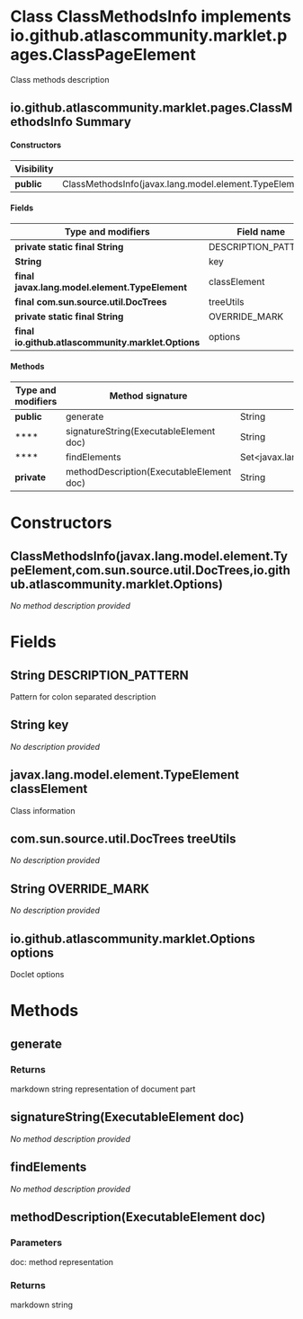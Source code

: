 Class ClassMethodsInfo implements io.github.atlascommunity.marklet.pages.ClassPageElement
=========================================================================================
Class methods description

io.github.atlascommunity.marklet.pages.ClassMethodsInfo Summary
-------
#### Constructors
| Visibility | Signature                                                                                                                    |
| ---------- | ---------------------------------------------------------------------------------------------------------------------------- |
| **public** | ClassMethodsInfo(javax.lang.model.element.TypeElement,com.sun.source.util.DocTrees,io.github.atlascommunity.marklet.Options) |
#### Fields
| Type and modifiers                                 | Field name          |
| -------------------------------------------------- | ------------------- |
| **private static final String**                    | DESCRIPTION_PATTERN |
| **String**                                         | key                 |
| **final javax.lang.model.element.TypeElement**     | classElement        |
| **final com.sun.source.util.DocTrees**             | treeUtils           |
| **private static final String**                    | OVERRIDE_MARK       |
| **final io.github.atlascommunity.marklet.Options** | options             |
#### Methods
| Type and modifiers | Method signature                         | Return type                                     |
| ------------------ | ---------------------------------------- | ----------------------------------------------- |
| **public**         | generate                                 | String                                          |
| ****               | signatureString(ExecutableElement doc)   | String                                          |
| ****               | findElements                             | Set<javax.lang.model.element.ExecutableElement> |
| **private**        | methodDescription(ExecutableElement doc) | String                                          |

Constructors
============
ClassMethodsInfo(javax.lang.model.element.TypeElement,com.sun.source.util.DocTrees,io.github.atlascommunity.marklet.Options)
----------------------------------------------------------------------------------------------------------------------------
*No method description provided*



Fields
======
String DESCRIPTION_PATTERN
------------------------------------
Pattern for colon separated description


String key
--------------------
*No description provided*


javax.lang.model.element.TypeElement classElement
-------------------------------------------------
Class information


com.sun.source.util.DocTrees treeUtils
--------------------------------------
*No description provided*


String OVERRIDE_MARK
------------------------------
*No description provided*


io.github.atlascommunity.marklet.Options options
------------------------------------------------
Doclet options



Methods
=======
generate
--------


### Returns

markdown string representation of document part


signatureString(ExecutableElement doc)
--------------------------------------
*No method description provided*


findElements
------------
*No method description provided*


methodDescription(ExecutableElement doc)
----------------------------------------


### Parameters

doc: method representation

### Returns

markdown string



